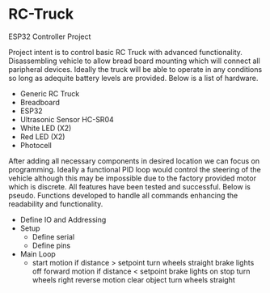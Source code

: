 # RC-Truck
ESP32 Controller Project

Project intent is to control basic RC Truck with advanced functionality. Disassembling vehicle to allow bread board mounting which will connect all paripheral devices. Ideally the truck will be able to operate in any conditions so long as adequite battery levels are provided. Below is a list of hardware. 

- Generic RC Truck
- Breadboard
- ESP32
- Ultrasonic Sensor HC-SR04
- White LED (X2)
- Red LED (X2)
- Photocell

After adding all necessary components in desired location we can focus on programming. Ideally a functional PID loop would control the steering of the vehicle although this may be impossible due to the factory provided motor which is discrete. All features have been tested and successful. Below is pseudo. Functions developed to handle all commands enhancing the readability and functionality.  

- Define IO and Addressing
- Setup 
  - Define serial
  - Define pins
- Main Loop
  - start motion
    if distance > setpoint
      turn wheels straight
      brake lights off
      forward motion
    if distance < setpoint
      brake lights on
      stop
      turn wheels right
      reverse motion
      clear object
      turn wheels straight
      
      
      
     
